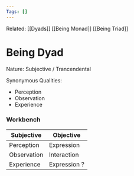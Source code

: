 ```yaml
---
Tags: []
---
```

Related: [[Dyads]] [[Being Monad]] [[Being Triad]] 
# Being Dyad
Nature: Subjective / Trancendental 

Synonymous Qualities:
- Perception
- Observation
- Experience

### Workbench 
| Subjective | Objective |
|---|---|  
| Perception | Expression 
| Observation | Interaction 
| Experience | Expression ?